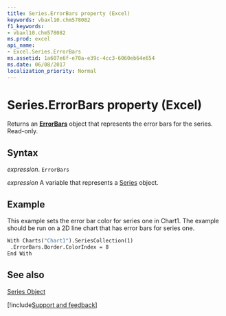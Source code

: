 ```yaml
---
title: Series.ErrorBars property (Excel)
keywords: vbaxl10.chm578082
f1_keywords:
- vbaxl10.chm578082
ms.prod: excel
api_name:
- Excel.Series.ErrorBars
ms.assetid: 1a607e6f-e70a-e39c-4cc3-6060eb64e654
ms.date: 06/08/2017
localization_priority: Normal
---
```



# Series.ErrorBars property (Excel)

Returns an  **[ErrorBars](Excel.ErrorBars(object).md)** object that represents the error bars for the series. Read-only.


## Syntax

_expression_. `ErrorBars`

_expression_ A variable that represents a [Series](Excel.Series-graph-object.md) object.


## Example

This example sets the error bar color for series one in Chart1. The example should be run on a 2D line chart that has error bars for series one.


```vb
With Charts("Chart1").SeriesCollection(1) 
 .ErrorBars.Border.ColorIndex = 8 
End With
```


## See also


[Series Object](Excel.Series(object).md)

[!include[Support and feedback](~/includes/feedback-boilerplate.md)]